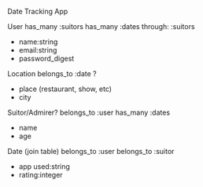 Date Tracking App

User
    has_many :suitors
    has_many :dates through: :suitors
- name:string
- email:string
- password_digest
    

Location
belongs_to :date ?
- place (restaurant, show, etc)
- city

Suitor/Admirer?
belongs_to :user
has_many :dates
- name
- age



Date (join table)
belongs_to :user
belongs_to :suitor
- app used:string
- rating:integer